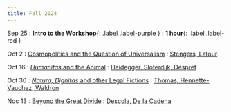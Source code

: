 ```yaml
---
title: Fall 2024
---
```


Sep 25
: **Intro to the Workshop**{: .label .label-purple }
  : **1 hour**{: .label .label-red }

Oct 2
: [Cosmopolitics and the Question of Universalism](#)
  : [Stengers, Latour](#)

Oct 16
: [*Humanitas* and the Animal](#)
  : [Heidegger, Sloterdijk, Despret](#)

Oct 30
: [*Natura, Dignitas* and other Legal Fictions](#)
  : [Thomas, Hennette-Vauchez, Waldron](#)

Noc 13
: [Beyond the Great Divide](#)
  : [Descola, De la Cadena](#)
